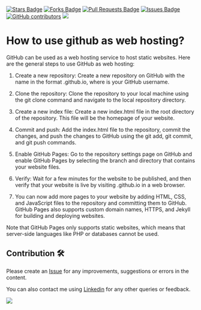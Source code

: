 <a href="https://github.com/drshahizan/learn-cloud/stargazers"><img src="https://img.shields.io/github/stars/drshahizan/learn-cloud" alt="Stars Badge"/></a>
<a href="https://github.com/drshahizan/learn-cloud/network/members"><img src="https://img.shields.io/github/forks/drshahizan/learn-cloud" alt="Forks Badge"/></a>
<a href="https://github.com/drshahizan/learn-cloud/pulls"><img src="https://img.shields.io/github/issues-pr/drshahizan/learn-cloud" alt="Pull Requests Badge"/></a>
<a href="https://github.com/drshahizan/learn-cloud/issues"><img src="https://img.shields.io/github/issues/drshahizan/learn-cloud" alt="Issues Badge"/></a>
<a href="https://github.com/drshahizan/learn-cloud/graphs/contributors"><img alt="GitHub contributors" src="https://img.shields.io/github/contributors/drshahizan/learn-cloud?color=2b9348"></a>
![](https://visitor-badge.glitch.me/badge?page_id=drshahizan/learn-cloud)

# How to use github as web hosting?
GitHub can be used as a web hosting service to host static websites. Here are the general steps to use GitHub as web hosting:

1. Create a new repository: Create a new repository on GitHub with the name in the format <username>.github.io, where <username> is your GitHub username.

2. Clone the repository: Clone the repository to your local machine using the git clone command and navigate to the local repository directory.

3. Create a new index file: Create a new index.html file in the root directory of the repository. This file will be the homepage of your website.

4. Commit and push: Add the index.html file to the repository, commit the changes, and push the changes to GitHub using the git add, git commit, and git push commands.

5. Enable GitHub Pages: Go to the repository settings page on GitHub and enable GitHub Pages by selecting the branch and directory that contains your website files.

6. Verify: Wait for a few minutes for the website to be published, and then verify that your website is live by visiting <username>.github.io in a web browser.

7. You can now add more pages to your website by adding HTML, CSS, and JavaScript files to the repository and committing them to GitHub. GitHub Pages also supports custom domain names, HTTPS, and Jekyll for building and deploying websites.

Note that GitHub Pages only supports static websites, which means that server-side languages like PHP or databases cannot be used.

  ## Contribution 🛠️
Please create an [Issue](https://github.com/drshahizan/learn-github/issues) for any improvements, suggestions or errors in the content.

You can also contact me using [Linkedin](https://www.linkedin.com/in/drshahizan/) for any other queries or feedback.

![](https://visitor-badge.glitch.me/badge?page_id=drshahizan)
